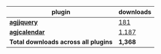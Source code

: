 plugin|downloads
------|----------
[**agjjquery**](https://www.npmjs.com/package/agjjquery)|[181](https://www.npmjs.com/package/agjjquery)
[**agjcalendar**](https://www.npmjs.com/package/agjcalendar)|[1,187](https://www.npmjs.com/package/agjcalendar)
**Total downloads across all plugins**|**1,368**
